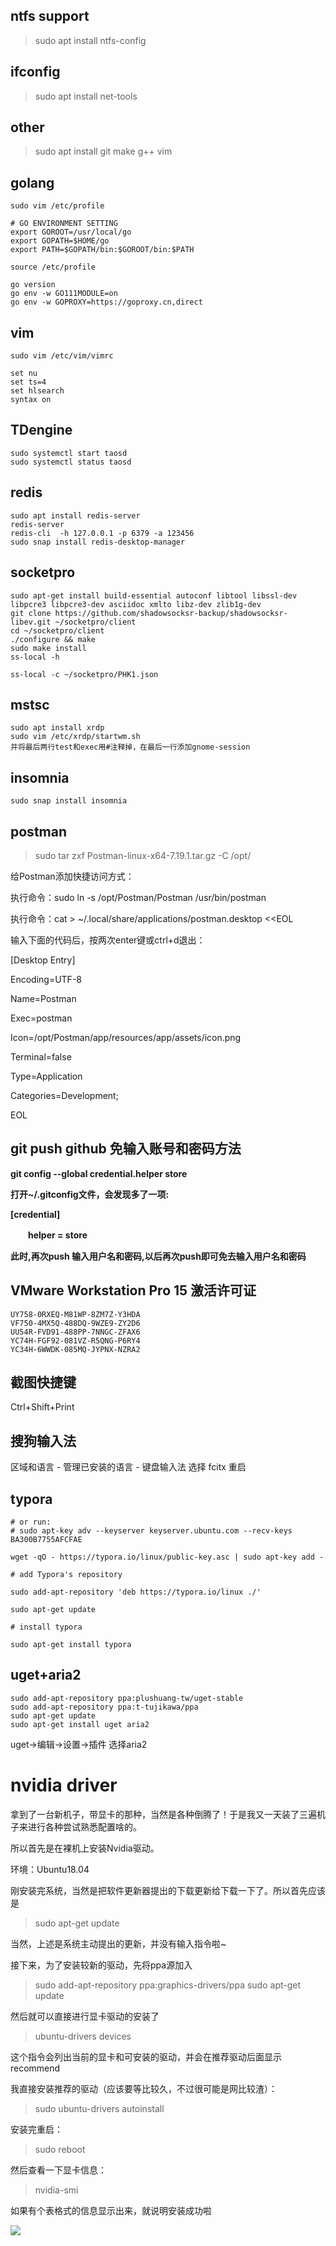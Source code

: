 ## ntfs support

> sudo apt install ntfs-config

## ifconfig

> sudo apt install net-tools

## other

> sudo apt install git make g++ vim

## golang

```shell
sudo vim /etc/profile

# GO ENVIRONMENT SETTING
export GOROOT=/usr/local/go
export GOPATH=$HOME/go
export PATH=$GOPATH/bin:$GOROOT/bin:$PATH

source /etc/profile

go version
go env -w GO111MODULE=on
go env -w GOPROXY=https://goproxy.cn,direct
```

## vim
```
sudo vim /etc/vim/vimrc

set nu
set ts=4
set hlsearch
syntax on
```

## TDengine
```
sudo systemctl start taosd
sudo systemctl status taosd
```

## redis

```
sudo apt install redis-server
redis-server
redis-cli  -h 127.0.0.1 -p 6379 -a 123456
sudo snap install redis-desktop-manager
```

## socketpro

```
sudo apt-get install build-essential autoconf libtool libssl-dev libpcre3 libpcre3-dev asciidoc xmlto libz-dev zlib1g-dev
git clone https://github.com/shadowsocksr-backup/shadowsocksr-libev.git ~/socketpro/client
cd ~/socketpro/client
./configure && make
sudo make install
ss-local -h

ss-local -c ~/socketpro/PHK1.json 
```

## mstsc

```
sudo apt install xrdp
sudo vim /etc/xrdp/startwm.sh
并将最后两行test和exec用#注释掉，在最后一行添加gnome-session
```

## insomnia

```
sudo snap install insomnia
```

## postman

> sudo tar zxf Postman-linux-x64-7.19.1.tar.gz -C /opt/

给Postman添加快捷访问方式：

执行命令：sudo ln -s /opt/Postman/Postman /usr/bin/postman

执行命令：cat > ~/.local/share/applications/postman.desktop <<EOL

输入下面的代码后，按两次enter键或ctrl+d退出：

[Desktop Entry]

Encoding=UTF-8

Name=Postman

Exec=postman

Icon=/opt/Postman/app/resources/app/assets/icon.png

Terminal=false

Type=Application

Categories=Development;

EOL



## git push github  免输入账号和密码方法

**git config --global credential.helper store**

**打开~/.gitconfig文件，会发现多了一项:**

**[credential]** 

　　**helper = store**

**此时,再次push 输入用户名和密码,以后再次push即可免去输入用户名和密码**



## VMware Workstation Pro 15 激活许可证

```
UY758-0RXEQ-M81WP-8ZM7Z-Y3HDA
VF750-4MX5Q-488DQ-9WZE9-ZY2D6
UU54R-FVD91-488PP-7NNGC-ZFAX6
YC74H-FGF92-081VZ-R5QNG-P6RY4
YC34H-6WWDK-085MQ-JYPNX-NZRA2
```

## 截图快捷键

Ctrl+Shift+Print

## 搜狗输入法

区域和语言 - 管理已安装的语言 - 键盘输入法 选择 fcitx 重启


## typora
```
# or run:
# sudo apt-key adv --keyserver keyserver.ubuntu.com --recv-keys BA300B7755AFCFAE

wget -qO - https://typora.io/linux/public-key.asc | sudo apt-key add -

# add Typora's repository

sudo add-apt-repository 'deb https://typora.io/linux ./'

sudo apt-get update

# install typora

sudo apt-get install typora
```

## uget+aria2

```
sudo add-apt-repository ppa:plushuang-tw/uget-stable
sudo add-apt-repository ppa:t-tujikawa/ppa
sudo apt-get update
sudo apt-get install uget aria2
```

uget->编辑->设置->插件 选择aria2



# nvidia driver

拿到了一台新机子，带显卡的那种，当然是各种倒腾了！于是我又一天装了三遍机子来进行各种尝试熟悉配置啥的。

所以首先是在裸机上安装Nvidia驱动。

环境：Ubuntu18.04

刚安装完系统，当然是把软件更新器提出的下载更新给下载一下了。所以首先应该是

> sudo apt-get update

当然，上述是系统主动提出的更新，并没有输入指令啦~

接下来，为了安装较新的驱动，先将ppa源加入

> sudo add-apt-repository ppa:graphics-drivers/ppa
> sudo apt-get update

然后就可以直接进行显卡驱动的安装了

> ubuntu-drivers devices

这个指令会列出当前的显卡和可安装的驱动，并会在推荐驱动后面显示recommend

我直接安装推荐的驱动（应该要等比较久，不过很可能是网比较渣）：

> sudo ubuntu-drivers autoinstall

安装完重启：

> sudo reboot

然后查看一下显卡信息：

> nvidia-smi

如果有个表格式的信息显示出来，就说明安装成功啦

![](nvidia-smi.png)